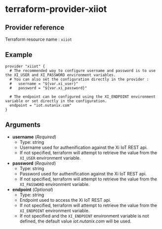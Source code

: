 # terraform-provider-xiiot

## Provider reference

Terraform resource name : `xiiot`

## Example

```
provider "xiiot" {
  # The recommended way to configure username and password is to use the XI_USER and XI_PASSWORD environment variables.
  # You can also set the configuration directly in the provider :
  #   username = "${var.xi_user}"
  #   password = "${var.xi_password}"

  # The endpoint can be configured using the XI_ENDPOINT environment variable or set directly in the configuration.
  endpoint = "iot.nutanix.com"
}
```

## Arguments

* __username__ (_Required_)
  * Type: string
  * Username used for authenification against the Xi IoT REST api.
  * If not specified, terraform will attempt to retrieve the value from the `XI_USER` environment variable.
* __password__ (_Required_)
  * Type: string
  * Password used for authenification against the Xi IoT REST api.
  * If not specified, terraform will attempt to retrieve the value from the `XI_PASSWORD` environment variable.
* __endpoint__ (_Optional_)
  * Type: string
  * Endpoint used to access the Xi IoT REST api.
  * If not specified, terraform will attempt to retrieve the value from the `XI_ENDPOINT` environment variable.
  * If not specified and the `XI_ENDPOINT` environment variable is not defined, the default value _iot.nutanix.com_ will be used.
